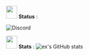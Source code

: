 <img src="https://distok.top/stickers/749043879713701898/749052944682582036.gif" width="30" height="35" /> **__Status__** :

![Discord](https://discord-readme-badge.vercel.app/api?id=897155472887529582)


<img src="https://emoji.gg/emoji/9656-stats" width="30" height="35" /> **__Stats__** :
![ex's GitHub stats](https://github-readme-stats.vercel.app/api?username=star-selfbot&show_icons=true&theme=radical)

